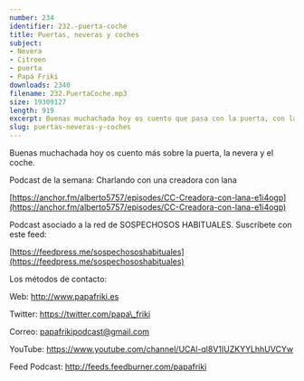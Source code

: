 ```yaml
---
number: 234
identifier: 232.-puerta-coche
title: Puertas, neveras y coches
subject:
- Nevera
- Citroen
- puerta
- Papá Friki
downloads: 2340
filename: 232.PuertaCoche.mp3
size: 19309127
length: 919
excerpt: Buenas muchachada hoy os cuento que pasa con la puerta, con la nevera y con la averia del coche
slug: puertas-neveras-y-coches
---
```

Buenas muchachada hoy os cuento más sobre la puerta, la nevera y el coche.

Podcast de la semana: Charlando con una creadora con lana

[https://anchor.fm/alberto5757/episodes/CC-Creadora-con-lana-e1i4ogp](https://anchor.fm/alberto5757/episodes/CC-Creadora-con-lana-e1i4ogp)

Podcast asociado a la red de SOSPECHOSOS HABITUALES. Suscríbete con este feed:

[https://feedpress.me/sospechososhabituales](https://feedpress.me/sospechososhabituales)

Los métodos de contacto:

Web: http://www.papafriki.es

Twitter: https://twitter.com/papa\_friki

Correo: papafrikipodcast@gmail.com

YouTube: https://www.youtube.com/channel/UCAl-ql8V1IUZKYYLhhUVCYw

Feed Podcast: http://feeds.feedburner.com/papafriki
